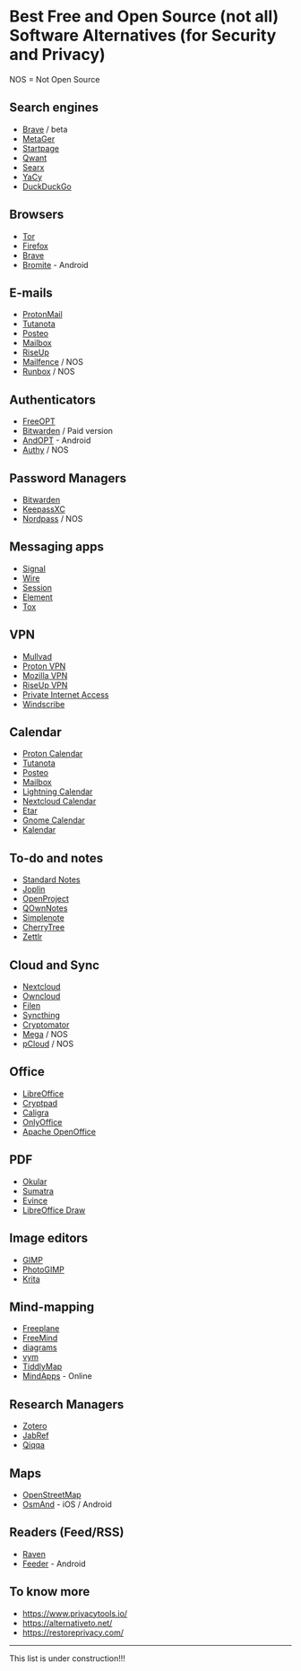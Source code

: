 # Best Free and Open Source (not all) Software Alternatives (for Security and Privacy)

NOS = Not Open Source

## Search engines
- [Brave](https://search.brave.com/) / beta
- [MetaGer](https://metager.org/)
- [Startpage](https://www.startpage.com/)
- [Qwant](https://www.qwant.com/)
- [Searx](https://searx.me/)
- [YaCy](https://yacy.net/)
- [DuckDuckGo](https://duckduckgo.com)

## Browsers
- [Tor](https://www.torproject.org)
- [Firefox](https://mozilla.org)
- [Brave](https://brave.com)
- [Bromite](https://www.bromite.org/) - Android

## E-mails
- [ProtonMail](https://proton.me)
- [Tutanota](https://tutanota.com)
- [Posteo](https://posteo.de/en)
- [Mailbox](https://mailbox.org/en/)
- [RiseUp](https://riseup.net)
- [Mailfence](https://mailfence.com/) / NOS
- [Runbox](https://runbox.com) / NOS

## Authenticators
- [FreeOPT](https://github.com/freeotp) 
- [Bitwarden](https://bitwarden.com/) / Paid version
- [AndOPT](https://github.com/andOTP/andOTP) - Android
- [Authy](https://authy.com/) / NOS

## Password Managers
- [Bitwarden](https://bitwarden.com/)
- [KeepassXC](https://keepassxc.org/)
- [Nordpass](https://nordpass.com/) / NOS

## Messaging apps
- [Signal](https://signal.org/)
- [Wire](https://wire.com)
- [Session](https://getsession.org/)
- [Element](https://element.io/)
- [Tox](https://tox.chat/)

## VPN
- [Mullvad](https://mullvad.net)
- [Proton VPN](https://protonvpn.com/)
- [Mozilla VPN](https://www.mozilla.org/en-US/products/vpn/)
- [RiseUp VPN](https://riseup.net/vpn)
- [Private Internet Access](https://www.privateinternetaccess.com/)
- [Windscribe](https://windscribe.com/)

## Calendar
- [Proton Calendar](https://proton.me/calendar)
- [Tutanota](https://tutanota.com)
- [Posteo](https://posteo.de/en)
- [Mailbox](https://mailbox.org/en/)
- [Lightning Calendar](https://www.thunderbird.net/en-US/calendar/)
- [Nextcloud Calendar](https://nextcloud.com)
- [Etar](https://github.com/Etar-Group/Etar-Calendar)
- [Gnome Calendar](https://wiki.gnome.org/Apps/Calendar)
- [Kalendar](https://apps.kde.org/kalendar/)

## To-do and notes
- [Standard Notes](https://standardnotes.com/)
- [Joplin](https://joplinapp.org/)
- [OpenProject](https://www.openproject.org/)
- [QOwnNotes](https://www.qownnotes.org/)
- [Simplenote](https://simplenote.com/)
- [CherryTree](https://www.giuspen.com/cherrytree/)
- [Zettlr](https://www.zettlr.com/)

## Cloud and Sync
- [Nextcloud](https://nextcloud.com)
- [Owncloud](https://owncloud.com/)
- [Filen](https://filen.io/)
- [Syncthing](https://syncthing.net/)
- [Cryptomator](https://cryptomator.org/)
- [Mega](https://mega.nz) / NOS
- [pCloud](https://www.pcloud.com/) / NOS

## Office
- [LibreOffice](https://libreoffice.org)
- [Cryptpad](https://cryptpad.fr/)
- [Caligra](https://calligra.org/)
- [OnlyOffice](https://onlyoffice.com)
- [Apache OpenOffice](https://www.openoffice.org/)

## PDF
- [Okular](https://okular.kde.org)
- [Sumatra](https://www.sumatrapdfreader.org/free-pdf-reader)
- [Evince](https://wiki.gnome.org/Apps/Evince)
- [LibreOffice Draw](https://www.libreoffice.org/discover/draw/)

## Image editors
- [GIMP](https://www.gimp.org/)
- [PhotoGIMP](https://github.com/Diolinux/PhotoGIMP)
- [Krita](https://krita.org/)

## Mind-mapping
- [Freeplane](https://www.freeplane.org/)
- [FreeMind](https://sourceforge.net/projects/freemind/)
- [diagrams](https://www.diagrams.net/)
- [vym](https://www.insilmaril.de/vym/)
- [TiddlyMap](https://github.com/felixhayashi/TW5-TiddlyMap)
- [MindApps](https://www.mindmaps.app/) - Online

## Research Managers
- [Zotero](https://zotero.org)
- [JabRef](https://www.jabref.org/)
- [Qiqqa](https://github.com/jimmejardine/qiqqa-open-source)

## Maps
- [OpenStreetMap](https://www.openstreetmap.org)
- [OsmAnd](https://osmand.net/) - iOS / Android

## Readers (Feed/RSS)
- [Raven](https://ravenreader.app/)
- [Feeder](https://play.google.com/store/apps/details?id=com.nononsenseapps.feeder.play) - Android

## To know more
- https://www.privacytools.io/
- https://alternativeto.net/
- https://restoreprivacy.com/
***
This list is under construction!!!
